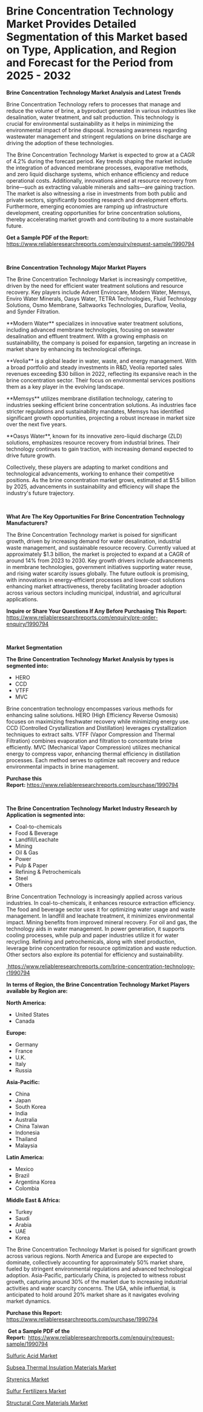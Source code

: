 <p><h1>Brine Concentration Technology Market Provides Detailed Segmentation of this Market based on Type, Application, and Region and Forecast for the Period from 2025 - 2032</h1></p><p><strong>Brine Concentration Technology Market Analysis and Latest Trends</strong></p>
<p><p>Brine Concentration Technology refers to processes that manage and reduce the volume of brine, a byproduct generated in various industries like desalination, water treatment, and salt production. This technology is crucial for environmental sustainability as it helps in minimizing the environmental impact of brine disposal. Increasing awareness regarding wastewater management and stringent regulations on brine discharge are driving the adoption of these technologies.</p><p>The Brine Concentration Technology Market is expected to grow at a CAGR of 4.2% during the forecast period. Key trends shaping the market include the integration of advanced membrane processes, evaporative methods, and zero liquid discharge systems, which enhance efficiency and reduce operational costs. Additionally, innovations aimed at resource recovery from brine—such as extracting valuable minerals and salts—are gaining traction. The market is also witnessing a rise in investments from both public and private sectors, significantly boosting research and development efforts. Furthermore, emerging economies are ramping up infrastructure development, creating opportunities for brine concentration solutions, thereby accelerating market growth and contributing to a more sustainable future.</p></p>
<p><strong>Get a Sample PDF of the Report:&nbsp;</strong> <a href="https://www.reliableresearchreports.com/enquiry/request-sample/1990794?utm_campaign=24&utm_medium=2&utm_source=Github&utm_content=ia&utm_term=31032025&utm_id=brine-concentration-technology">https://www.reliableresearchreports.com/enquiry/request-sample/1990794</a></p>
<p>&nbsp;</p>
<p><strong>Brine Concentration Technology Major Market Players</strong></p>
<p><p>The Brine Concentration Technology Market is increasingly competitive, driven by the need for efficient water treatment solutions and resource recovery. Key players include Advent Envirocare, Modern Water, Memsys, Enviro Water Minerals, Oasys Water, TETRA Technologies, Fluid Technology Solutions, Osmo Membrane, Saltwaorks Technologies, Duraflow, Veolia, and Synder Filtration.</p><p>**Modern Water** specializes in innovative water treatment solutions, including advanced membrane technologies, focusing on seawater desalination and effluent treatment. With a growing emphasis on sustainability, the company is poised for expansion, targeting an increase in market share by enhancing its technological offerings.</p><p>**Veolia** is a global leader in water, waste, and energy management. With a broad portfolio and steady investments in R&D, Veolia reported sales revenues exceeding $30 billion in 2022, reflecting its expansive reach in the brine concentration sector. Their focus on environmental services positions them as a key player in the evolving landscape. </p><p>**Memsys** utilizes membrane distillation technology, catering to industries seeking efficient brine concentration solutions. As industries face stricter regulations and sustainability mandates, Memsys has identified significant growth opportunities, projecting a robust increase in market size over the next five years.</p><p>**Oasys Water**, known for its innovative zero-liquid discharge (ZLD) solutions, emphasizes resource recovery from industrial brines. Their technology continues to gain traction, with increasing demand expected to drive future growth.</p><p>Collectively, these players are adapting to market conditions and technological advancements, working to enhance their competitive positions. As the brine concentration market grows, estimated at $1.5 billion by 2025, advancements in sustainability and efficiency will shape the industry's future trajectory.</p></p>
<p>&nbsp;</p>
<p><strong>What Are The Key Opportunities For Brine Concentration Technology Manufacturers?</strong></p>
<p><p>The Brine Concentration Technology market is poised for significant growth, driven by increasing demand for water desalination, industrial waste management, and sustainable resource recovery. Currently valued at approximately $1.3 billion, the market is projected to expand at a CAGR of around 14% from 2023 to 2030. Key growth drivers include advancements in membrane technologies, government initiatives supporting water reuse, and rising water scarcity issues globally. The future outlook is promising, with innovations in energy-efficient processes and lower-cost solutions enhancing market attractiveness, thereby facilitating broader adoption across various sectors including municipal, industrial, and agricultural applications.</p></p>
<p><strong>Inquire or Share Your Questions If Any Before Purchasing This Report:</strong> <a href="https://www.reliableresearchreports.com/enquiry/pre-order-enquiry/1990794?utm_campaign=24&utm_medium=2&utm_source=Github&utm_content=ia&utm_term=31032025&utm_id=brine-concentration-technology">https://www.reliableresearchreports.com/enquiry/pre-order-enquiry/1990794</a></p>
<p>&nbsp;</p>
<p><strong>Market Segmentation</strong></p>
<p><strong>The Brine Concentration Technology Market Analysis by types is segmented into:</strong></p>
<p><ul><li>HERO</li><li>CCD</li><li>VTFF</li><li>MVC</li></ul></p>
<p><p>Brine concentration technology encompasses various methods for enhancing saline solutions. HERO (High Efficiency Reverse Osmosis) focuses on maximizing freshwater recovery while minimizing energy use. CCD (Controlled Crystallization and Distillation) leverages crystallization techniques to extract salts. VTFF (Vapor Compression and Thermal Filtration) combines evaporation and filtration to concentrate brine efficiently. MVC (Mechanical Vapor Compression) utilizes mechanical energy to compress vapor, enhancing thermal efficiency in distillation processes. Each method serves to optimize salt recovery and reduce environmental impacts in brine management.</p></p>
<p><strong>Purchase this Report:&nbsp;</strong><a href="https://www.reliableresearchreports.com/purchase/1990794?utm_campaign=24&utm_medium=2&utm_source=Github&utm_content=ia&utm_term=31032025&utm_id=brine-concentration-technology">https://www.reliableresearchreports.com/purchase/1990794</a></p>
<p>&nbsp;</p>
<p><strong>The Brine Concentration Technology Market Industry Research by Application is segmented into:</strong></p>
<p><ul><li>Coal-to-chemicals</li><li>Food & Beverage</li><li>Landfill/Leachate</li><li>Mining</li><li>Oil & Gas</li><li>Power</li><li>Pulp & Paper</li><li>Refining & Petrochemicals</li><li>Steel</li><li>Others</li></ul></p>
<p><p>Brine Concentration Technology is increasingly applied across various industries. In coal-to-chemicals, it enhances resource extraction efficiency. The food and beverage sector uses it for optimizing water usage and waste management. In landfill and leachate treatment, it minimizes environmental impact. Mining benefits from improved mineral recovery. For oil and gas, the technology aids in water management. In power generation, it supports cooling processes, while pulp and paper industries utilize it for water recycling. Refining and petrochemicals, along with steel production, leverage brine concentration for resource optimization and waste reduction. Other sectors also explore its potential for efficiency and sustainability.</p></p>
<p><a href="https://www.reliableresearchreports.com/brine-concentration-technology-r1990794?utm_campaign=24&utm_medium=2&utm_source=Github&utm_content=ia&utm_term=31032025&utm_id=brine-concentration-technology">&nbsp;https://www.reliableresearchreports.com/brine-concentration-technology-r1990794</a></p>
<p><strong>In terms of Region, the Brine Concentration Technology Market Players available by Region are:</strong></p>
<p>
    <p> <strong> North America: </strong>
        <ul>
            <li>United States</li>
            <li>Canada</li>
        </ul>
        </p> 
    <p> <strong> Europe: </strong>
        <ul>
            <li>Germany</li>
            <li>France</li>
            <li>U.K.</li>
            <li>Italy</li>
            <li>Russia</li>
        </ul>
        </p> 
    <p> <strong> Asia-Pacific: </strong>
        <ul>
            <li>China</li>
            <li>Japan</li>
            <li>South Korea</li>
            <li>India</li>
            <li>Australia</li>
            <li>China Taiwan</li>
            <li>Indonesia</li>
            <li>Thailand</li>
            <li>Malaysia</li>
        </ul>
        </p> 
    <p> <strong> Latin America: </strong>
        <ul>
            <li>Mexico</li>
            <li>Brazil</li>
            <li>Argentina Korea</li>
            <li>Colombia</li>
        </ul>
        </p> 
    <p> <strong> Middle East & Africa: </strong>
        <ul>
            <li>Turkey</li>
            <li>Saudi</li>
            <li>Arabia</li>
            <li>UAE</li>
            <li>Korea</li>
        </ul>
    </p>
    </p>
<p><p>The Brine Concentration Technology Market is poised for significant growth across various regions. North America and Europe are expected to dominate, collectively accounting for approximately 50% market share, fueled by stringent environmental regulations and advanced technological adoption. Asia-Pacific, particularly China, is projected to witness robust growth, capturing around 30% of the market due to increasing industrial activities and water scarcity concerns. The USA, while influential, is anticipated to hold around 20% market share as it navigates evolving market dynamics.</p></p>
<p><strong>Purchase this Report: </strong><a href="https://www.reliableresearchreports.com/purchase/1990794?utm_campaign=24&utm_medium=2&utm_source=Github&utm_content=ia&utm_term=31032025&utm_id=brine-concentration-technology">https://www.reliableresearchreports.com/purchase/1990794</a></p>
<p>&nbsp;<strong>Get a Sample PDF of the Report:&nbsp;&nbsp;</strong><a href="https://www.reliableresearchreports.com/enquiry/request-sample/1990794?utm_campaign=24&utm_medium=2&utm_source=Github&utm_content=ia&utm_term=31032025&utm_id=brine-concentration-technology">https://www.reliableresearchreports.com/enquiry/request-sample/1990794</a></p>
<p><strong></strong></p>
<p><p><a href="https://github.com/ayondaylos/Market-Research-Report-List-1/blob/main/sulfuric-acid-market.md?utm_campaign=24&utm_medium=2&utm_source=Github&utm_content=ia&utm_term=31032025&utm_id=brine-concentration-technology">Sulfuric Acid Market</a></p><p><a href="https://github.com/laveeasaadrh/Market-Research-Report-List-1/blob/main/subsea-thermal-insulation-materials-market.md?utm_campaign=24&utm_medium=2&utm_source=Github&utm_content=ia&utm_term=31032025&utm_id=brine-concentration-technology">Subsea Thermal Insulation Materials Market</a></p><p><a href="https://github.com/swaftaenglem/Market-Research-Report-List-1/blob/main/styrenics-market.md?utm_campaign=24&utm_medium=2&utm_source=Github&utm_content=ia&utm_term=31032025&utm_id=brine-concentration-technology">Styrenics Market</a></p><p><a href="https://github.com/bichukapac/Market-Research-Report-List-1/blob/main/sulfur-fertilizers-market.md?utm_campaign=24&utm_medium=2&utm_source=Github&utm_content=ia&utm_term=31032025&utm_id=brine-concentration-technology">Sulfur Fertilizers Market</a></p><p><a href="https://github.com/gassmkalay/Market-Research-Report-List-1/blob/main/structural-core-materials-market.md?utm_campaign=24&utm_medium=2&utm_source=Github&utm_content=ia&utm_term=31032025&utm_id=brine-concentration-technology">Structural Core Materials Market</a></p></p>